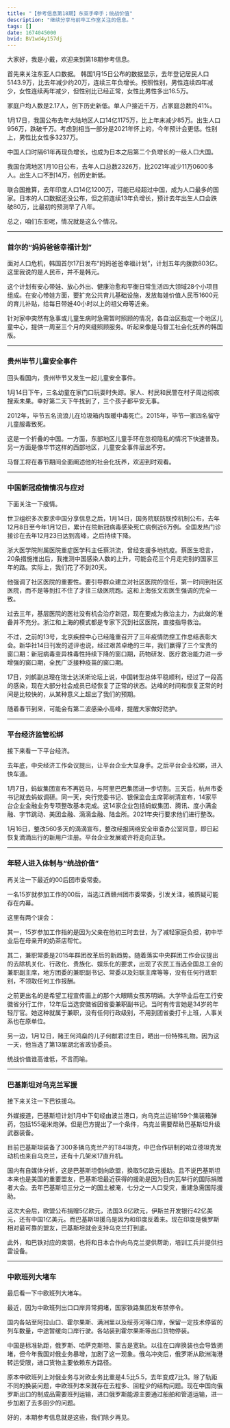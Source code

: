 ```yaml
---
title: "【参考信息第18期】东亚手牵手；统战价值"
description: "继续分享马前卒工作室关注的信息。"
tags: []
date: 1674045000
bvid: BV1wd4y157dj
---
```

大家好，我是小戴，欢迎来到第18期参考信息。

首先来关注东亚人口数据。
韩国1月15日公布的数据显示，去年登记居民人口5143.9万，比去年减少约20万，连续三年负增长。按照性别，男性连续四年减少，女性连续两年减少，但性别比已经正常，女性比男性多出16.5万。

家庭户均人数是2.17人，创下历史新低。单人户接近千万，占家庭总数的41%。

1月17日，我国公布去年大陆地区人口14亿1175万，比上年末减少85万。出生人口956万，跌破千万。考虑到相当一部分是2021年怀上的，今年预计会更低。性别上，男性比女性多3237万。

中国人口时隔61年再现负增长，也成为日本之后第二个负增长的一级人口大国。

我国台湾地区1月10日公布，去年人口总数2326万，比2021年减少11万0600多人。出生人口不到14万，创历史新低。

联合国推算，去年印度人口14亿1200万，可能已经超过中国，成为人口最多的国家。日本的人口数据还没公布，但之前连续13年负增长，预计去年出生人口会跌破80万，比最初的预测早了八年。

总之，咱们东亚呢，情况就是这么个情况。

---

### 首尔的“妈妈爸爸幸福计划”

面对人口危机，韩国首尔17日发布“妈妈爸爸幸福计划”，计划五年内拨款803亿。这里我说的是人民币，并不是韩元。

这个计划有安心带娃、放心外出、健康治愈和平衡日常生活四大领域28个小项目组成。在安心带娃方面，要扩充公共育儿基础设施，发放每娃价值人民币1600元的育儿补贴，给每日带娃40小时以上的祖父母等近亲。

针对家中突然有急事或儿童生病时急需暂时照顾的情况，各自治区指定一个地区儿童中心，提供一周至三个月的夹缝照顾服务。听起来像是马督工社会化抚养的韩国版。

---

### 贵州毕节儿童安全事件

回头看国内，贵州毕节又发生一起儿童安全事件。

1月14日下午，三名幼童在家门口玩耍时失踪。家人、村民和民警在村子周边彻夜搜索未果。幸好第二天下午找到了，三个孩子都平安无事。

2012年，毕节五名流浪儿在垃圾箱内取暖中毒死亡。2015年，毕节一家四名留守儿童服毒致死。

这是一个折叠的中国。一方面，东部地区儿童手环在忽视隐私的情况下快速普及。另一方面是像毕节这样的西部地区，儿童安全事件层出不穷。

马督工将在春节期间全面阐述他的社会化抚养，欢迎到时观看。

---

### 中国新冠疫情情况与应对

下面关注一下疫情。

世卫组织多次要求中国分享信息之后，1月14日，国务院联防联控机制公布，去年12月8日至今年1月12日，累计在院新冠病毒感染死亡病例近6万例。全国发热门诊接诊在去年12月23日达到高峰，之后持续下降。

浙大医学院附属医院重症医学科主任蔡洪流，曾经支援多地抗疫。蔡医生坦言，20条措施推出后，我推测中国感染人数的上升，可能会花三个月走完别的国家三年的路。实际上，我们花了不到20天。

他强调了社区医院的重要性。要引导群众建立对社区医院的信任，第一时间到社区医院，而不是等到扛不住了才往三级医院跑。这和上海张文宏医生强调的完全一致。

过去三年，基层医院的医社没有机会治疗新冠，现在要成为救治主力，为此做的准备并不充分。浙江和上海的模式都是专家下沉到社区医院，直接指导救治。

不过，之前的13号，北京疾控中心已经隆重召开了三年疫情防控工作总结表彰大会。新华社14日刊发的述评也说，经过艰苦卓绝的三年，我们赢得了三个宝贵的窗口期：新冠病毒变异株毒性持续下降的窗口期，药物研发、医疗救治能力进一步增强的窗口期，全民广泛接种疫苗的窗口期。

17日，刘鹤副总理在瑞士达沃斯论坛上说，中国转型总体平稳顺利，经过了一段高的感染，现在大部分社会成员已经恢复了正常的状态。达峰的时间和恢复正常的时间是比较快的，从某种意义上超出了我们的预期。

随着春节到来，可能会有第二波感染小高峰，提醒大家做好防护。

---

### 平台经济监管松绑

接下来看一下平台经济。

去年底，中央经济工作会议提出，让平台企业大显身手。之后平台企业松绑，进入快车道。

1月7日，蚂蚁集团宣布不再姓马，与阿里巴巴集团进一步切割。三天后，杭州市委书记就去蚂蚁调研。同一天，央行党委书记、银保监会主席郭树清宣布，14家平台企业金融业务专项整改基本完成。这14家企业包括蚂蚁集团、腾讯、度小满金融、字节跳动、美团金融、滴滴金融、陆金所。2021年央行要求他们进行整改。

1月16日，整改560多天的滴滴宣布，整改经报网络安全审查办公室同意，即日起恢复滴滴出行的新用户注册。平台企业发展或许将走向正轨。

---

### 年轻人进入体制与“统战价值”

再关注一下最近的00后团市委常委。

一名15岁就参加工作的00后，当选江西赣州团市委常委，引发关注，被质疑可能存在内幕。

这里有两个误会：

其一，15岁参加工作指的是因为父亲在他初三时去世，为了减轻家庭负担，初中毕业后在母亲开的奶茶店帮忙。

其二，兼职常委是2015年群团改革后的新趋势。随着落实中央群团工作会议提出的去除机关化、行政化、贵族化、娱乐化的要求，出现了农民工当选全国总工会的兼职副主席，地方团委的兼职副书记、常委以及妇联主席等等，没有任何行政职别，不领取任何工作报酬。

之前更出名的是希望工程宣传画上的那个大眼睛女孩苏明娟。大学毕业后在工行安徽省分行工作，12年后当选安徽省团省委兼职副书记。当时有传言她是34岁的年轻厅官。她这种就属于兼职，没有任何行政级别，不用到团省委打卡上班，人事关系也在原单位。

另一边，1月12日，赌王何鸿燊的儿子何猷君过生日，晒出一份特殊礼物。因为这一天，他当选了第13届湖北省政协委员。

统战价值谁高谁低，不言而喻。

---

### 巴基斯坦对乌克兰军援

接下来关注一下巴铁援乌。

外媒报道，巴基斯坦计划1月中下旬经由波兰港口，向乌克兰运输159个集装箱弹药，包括155毫米炮弹。但是巴方提出了一个条件，乌克兰需要帮助巴基斯坦升级武器装备。

目前巴基斯坦装备了300多辆乌克兰产的T84坦克，中巴合作研制的哈立德坦克发动机也来自乌克兰，还有十几架米17直升机。

国内有自媒体分析，这是巴基斯坦倒向欧盟，换取5亿欧元援助。且不说巴基斯坦本来也是美国的重要盟友，巴基斯坦最近获得的援助是因为日内瓦举行的国际捐赠者大会。去年巴基斯坦三分之一的国土被淹，七分之一人口受灾，重建急需国际援助。

这次大会后，欧盟公布捐赠5亿欧元，法国3.6亿欧元，伊斯兰开发银行42亿美元，还有中国1亿美元。而巴基斯坦援乌是因为和印度反着来。现在印度是俄罗斯相对最可靠的盟友，巴基斯坦就会支持乌克兰打到底。

此外，和巴铁对应的柬钢，也将和日本合作向乌克兰提供帮助，培训工兵并提供扫雷设备。

---

### 中欧班列大堵车

最后看一下中欧班列大堵车。

最近，因为中欧班列出口口岸异常拥堵，国家铁路集团发布禁停令。

国内各站至阿拉山口、霍尔果斯、满洲里以及绥芬河等口岸，保留一定技术停留的列车数量，中途暂缓向口岸行驶。各站装到霍尔果斯等出口货物停装。

中国是标准轨距，俄罗斯、哈萨克斯坦、蒙古是宽轨。以往在口岸换装也会导致拥堵，但今年我国对俄业务暴增，加剧了这一现象。俄乌冲突后，俄罗斯从欧洲海港转运受限，进口货物主要依赖东方路径。

原本中欧班列上对俄业务与对欧业务比重是4.5比5.5，去年变成7比3。除了轨距不同的换装问题，中欧班列本来就存在去程多、回程少的结构问题。现在中国向俄罗斯出口的制成品需要班列运输，进口俄罗斯能源主要通过船舶和管道运输，进一步加剧了去多回少的问题。

好的，本期参考信息就是这些，我们除夕再见。

